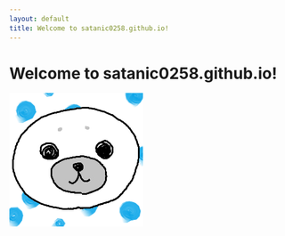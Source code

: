 ```yaml
---
layout: default
title: Welcome to satanic0258.github.io!
---
```

# Welcome to satanic0258.github.io!

![](img/icon.png)